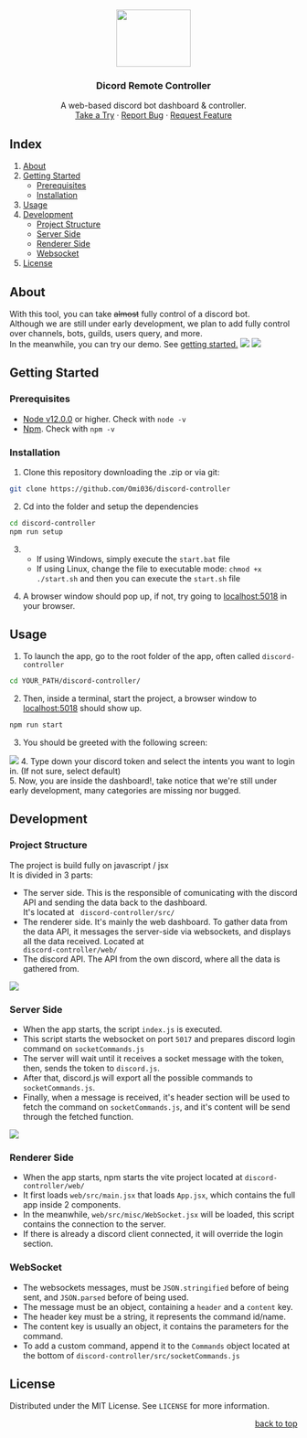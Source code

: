 <br/>
<br/>
<div align="center">
  <img height="100" width="130" src="https://media.discordapp.net/attachments/1064596920133230642/1071486133629894687/636e0a6a49cf127bf92de1e2_icon_clyde_blurple_RGB.png" />
  <h3>Dicord Remote Controller</h3>
  <p align="center">
    A web-based discord bot dashboard & controller.
    <br />
    <a href="#getting-started">Take a Try</a>
    ·
    <a href="https://github.com/Omi036/discord-controller/issues/">Report Bug</a>
    ·
    <a href="https://github.com/Omi036/discord-controller/issues/">Request Feature</a>
  </p>
</div>



## Index
<ol>
    <li>
      <a href="#about">About</a>
    </li>
    <li>
      <a href="#getting-started">Getting Started</a>
      <ul>
        <li><a href="#prerequisites">Prerequisites</a></li>
        <li><a href="#installation">Installation</a></li>
      </ul>
    </li>
    <li><a href="#usage">Usage</a></li>
    <li><a href="#development">Development</a>
    <ul>
        <li><a href="#project-structure">Project Structure</a></li>
        <li><a href="#server-side">Server Side</a></li>
        <li><a href="#renderer-side">Renderer Side</a></li>
        <li><a href="#websocket">Websocket</a></li>
    </ul>
    </li>
    <li><a href="#license">License</a></li>
 </ol>


## About
With this tool, you can take <s>almost</s> fully control of a discord bot.  
Although we are still under early development, we plan to add fully control over channels, bots, guilds, users query, and more.  
In the meanwhile, you can try our demo. See <a href="#getting-started">getting started.</a>
<img src="https://media.discordapp.net/attachments/1064596920133230642/1071438018013057104/Captura_de_pantalla_2023-02-04_a_las_15.31.49.png?width=1422&height=675" />
<img src="https://media.discordapp.net/attachments/1064596920133230642/1071438018289872896/Captura_de_pantalla_2023-02-04_a_las_15.31.41.png?width=1422&height=675" />

## Getting Started
### Prerequisites
<ul>
  <li><a href="https://nodejs.org/en/download/" target="_blank">Node v12.0.0</a> or higher. Check with <code>node -v</code></li>
  <li><a href="https://nodejs.org/en/download/" target="_blank">Npm</a>. Check with <code>npm -v</code></li>
</ul>

### Installation
1. Clone this repository downloading the .zip or via git:
  ```sh
  git clone https://github.com/Omi036/discord-controller
  ```  
2. Cd into the folder and setup the dependencies
  ```sh
  cd discord-controller
  npm run setup
  ```  
3. * If using Windows, simply execute the `start.bat` file  
   * If using Linux, change the file to executable mode: `chmod +x ./start.sh` and then you can execute the `start.sh` file  
  
4. A browser window should pop up, if not, try going to <a href="http://localhost:5018" target="_blank">localhost:5018</a> in your browser.

## Usage
1. To launch the app, go to the root folder of the app, often called <code>discord-controller</code>
```sh
cd YOUR_PATH/discord-controller/
```
2. Then, inside a terminal, start the project, a browser window to <a href="http://localhost:5018" target="_blank">localhost:5018</a> should show up.  
```sh
npm run start
```
3. You should be greeted with the following screen:  
<img src="https://media.discordapp.net/attachments/1064596920133230642/1071452434574086267/Captura_de_pantalla_2023-02-04_a_las_16.29.19.png?width=1422&height=675" />
4. Type down your discord token and select the intents you want to login in. (If not sure, select default)<br/>
5. Now, you are inside the dashboard!, take notice that we're still under early development, many categories are missing nor bugged.

## Development
### Project Structure
The project is build fully on javascript / jsx  
It is divided in 3 parts:  
* The server side. This is the responsible of comunicating with the discord API and sending the data back to the dashboard.  
It's located at <code> discord-controller/src/ </code>  
* The renderer side. It's mainly the web dashboard. To gather data from the data API, it messages the server-side via websockets, and displays all the data received. Located at <code> discord-controller/web/</code>  
* The discord API. The API from the own discord, where all the data is gathered from.  
<img src="https://media.discordapp.net/attachments/1064596920133230642/1071461718313668669/image.png?width=1441&height=543" />

### Server Side
* When the app starts, the script <code>index.js</code> is executed.  
* This script starts the websocket on port <code>5017</code> and prepares discord login command on <code>socketCommands.js</code>
* The server will wait until it receives a socket message with the token, then, sends the token to <code>discord.js</code>.  
* After that, discord.js will export all the possible commands to <code>socketCommands.js</code>.  
* Finally, when a message is received, it's header section will be used to fetch the command on <code>socketCommands.js</code>, and it's content will be send through the fetched function.
<img src="https://media.discordapp.net/attachments/1064596920133230642/1071476340219453470/image.png?width=1441&height=403" />

### Renderer Side
* When the app starts, npm starts the vite project located at <code>discord-controller/web/</code>  
* It first loads <code>web/src/main.jsx</code> that loads <code>App.jsx</code>, which contains the full app inside 2 components.  
* In the meanwhile, <code>web/src/misc/WebSocket.jsx</code> will be loaded, this script contains the connection to the server.  
* If there is already a discord client connected, it will override the login section.  

### WebSocket
* The websockets messages, must be <code>JSON.stringified</code> before of being sent, and <code>JSON.parsed</code> before of being used.  
* The message must be an object, containing a <code>header</code> and a <code>content</code> key.
* The header key must be a string, it represents the command id/name.
* The content key is usually an object, it contains the parameters for the command.
* To add a custom command, append it to the <code>Commands</code> object located at the bottom of <code>discord-controller/src/socketCommands.js</code>

## License
Distributed under the MIT License. See `LICENSE` for more information.    

<p align="right"><a href="#index">back to top</a></p>

